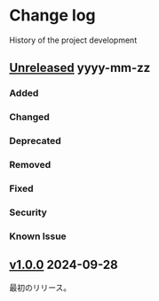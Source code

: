 # Change log
History of the project development

## [Unreleased] yyyy-mm-zz
### Added
### Changed
### Deprecated
### Removed
### Fixed
### Security
### Known Issue

## [v1.0.0] 2024-09-28
最初のリリース。

[Unreleased]: https://github.com/suikan4github/rpp_driver/compare/v1.0.0...develop
[v1.0.0]: https://github.com/suikan4github/rpp_driver/compare/v0.0.0...v1.0.0
